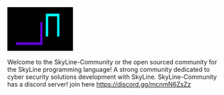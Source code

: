 
<img width="150px" height="100px" src="logo.png">



Welcome to the SkyLine-Community or the open sourced community for the SkyLine programming language! A strong community dedicated to cyber security solutions development with SkyLine. SkyLine-Community has a discord server! join here https://discord.gg/mcnmN6ZsZz
